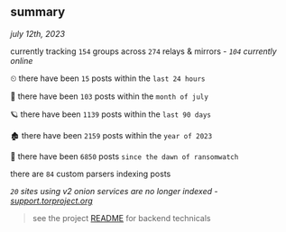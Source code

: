 
## summary
_july 12th, 2023_

currently tracking `154` groups across `274` relays & mirrors - _`104` currently online_

⏲ there have been `15` posts within the `last 24 hours`

🦈 there have been `103` posts within the `month of july`

🪐 there have been `1139` posts within the `last 90 days`

🏚 there have been `2159` posts within the `year of 2023`

🦕 there have been `6850` posts `since the dawn of ransomwatch`

there are `84` custom parsers indexing posts

_`20` sites using v2 onion services are no longer indexed - [support.torproject.org](https://support.torproject.org/onionservices/v2-deprecation/)_

> see the project [README](https://github.com/joshhighet/ransomwatch#ransomwatch--) for backend technicals
